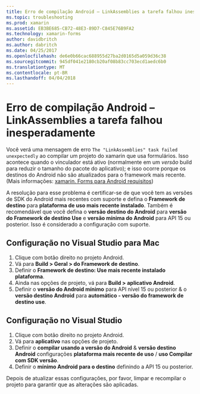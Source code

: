 ```yaml
---
title: Erro de compilação Android – LinkAssemblies a tarefa falhou inesperadamente
ms.topic: troubleshooting
ms.prod: xamarin
ms.assetid: EB3BE685-CB72-48E3-89D7-C845E76B9FA2
ms.technology: xamarin-forms
author: davidbritch
ms.author: dabritch
ms.date: 04/25/2017
ms.openlocfilehash: de6e0b66cac688955d27ba2d0165d5a059d36c38
ms.sourcegitcommit: 945df041e2180cb20af08b83cc703ecd1aedc6b0
ms.translationtype: MT
ms.contentlocale: pt-BR
ms.lasthandoff: 04/04/2018
---
```

# <a name="android-build-error--the-linkassemblies-task-failed-unexpectedly"></a>Erro de compilação Android – LinkAssemblies a tarefa falhou inesperadamente

Você verá uma mensagem de erro `The "LinkAssemblies" task failed unexpectedly` ao compilar um projeto do xamarin que usa formulários. Isso acontece quando o vinculador está ativo (normalmente em um *versão* build para reduzir o tamanho do pacote do aplicativo); e isso ocorre porque os destinos do Android não são atualizados para o framework mais recente. (Mais informações: [xamarin. Forms para Android requisitos](~/xamarin-forms/get-started/installation.md#android))

A resolução para esse problema é certificar-se de que você tem as versões de SDK do Android mais recentes com suporte e defina o **Framework de destino** para **plataforma de uso mais recente instalado**. Também é recomendável que você defina o **versão destino do Android** para **versão do Framework de destino Use** e **versão mínima do Android** para API 15 ou posterior. Isso é considerado a configuração com suporte.

## <a name="setting-in-visual-studio-for-mac"></a>Configuração no Visual Studio para Mac

1.  Clique com botão direito no projeto Android.
2.  Vá para **Build > Geral > do Framework de destino**.
3.  Definir o **Framework de destino: Use mais recente instalado plataforma**.
4.  Ainda nas opções de projeto, vá para **Build > aplicativo Android**.
5.  Definir o **versão do Android mínimo** para API nível 15 ou posterior & o **versão destino Android** para **automático - versão do framework de destino use**.

## <a name="setting-in-visual-studio"></a>Configuração no Visual Studio

1.  Clique com botão direito no projeto Android.
2.  Vá para **aplicativo** nas opções de projeto.
3.  Definir o **compilar usando a versão do Android** & **versão destino Android** configurações **plataforma mais recente de uso** / **uso Compilar com SDK versão**.
4.  Definir o **mínimo Android para o destino** definindo a API 15 ou posterior.

Depois de atualizar essas configurações, por favor, limpar e recompilar o projeto para garantir que as alterações são aplicadas.
